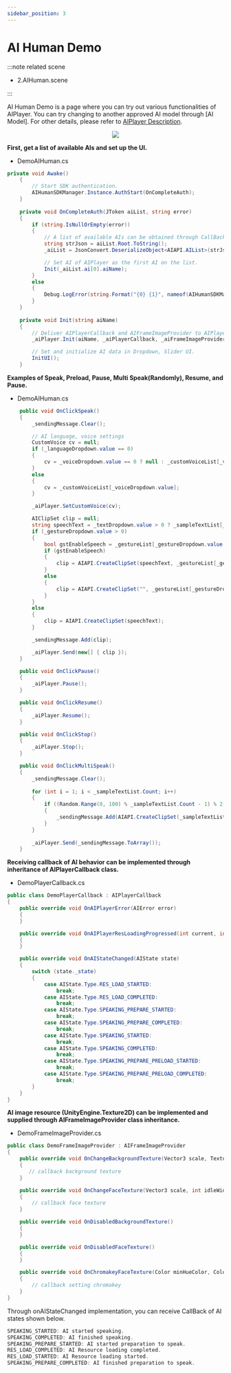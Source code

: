 ```yaml
---
sidebar_position: 3
---
```


# AI Human Demo
:::note related scene

- 2.AIHuman.scene

:::

AI Human Demo is a page where you can try out various functionalities of AIPlayer. You can try changing to another approved AI model through [AI Model]. For other details, please refer to [AIPlayer Description](/aihuman/unity-sdk/aiplayer/overview).

<p align="center">
<img src="/img/aihuman/unity/summary.png" style={{zoom: "50%"}} />
</p>

**First, get a list of available AIs and set up the UI.**

- DemoAIHuman.cs

```csharp
private void Awake()
    {             
        // Start SDK authentication.
        AIHumanSDKManager.Instance.AuthStart(OnCompleteAuth);
    }
  
    private void OnCompleteAuth(JToken aiList, string error)
    {
        if (string.IsNullOrEmpty(error))
        {      
            // A list of available AIs can be obtained through CallBack.   
            string strJson = aiList.Root.ToString();
            _aiList = JsonConvert.DeserializeObject<AIAPI.AIList>(strJson);

            // Set AI of AIPlayer as the first AI on the list.                 
            Init(_aiList.ai[0].aiName);
        }
        else
        {
            Debug.LogError(string.Format("{0} {1}", nameof(AIHumanSDKManager), error));
        }
    }
  
    private void Init(string aiName)
    {              
        // Deliver AIPlayerCallback and AIFrameImageProvider to AIPlayer.
        _aiPlayer.Init(aiName, _aiPlayerCallback, _aiFrameImageProvider);

        // Set and initialize AI data in Dropdown, Slider UI.
        InitUI();
    }
```

**Examples of Speak, Preload, Pause, Multi Speak(Randomly), Resume, and Pause.** 

- DemoAIHuman.cs

```csharp
    public void OnClickSpeak()
    {
        _sendingMessage.Clear();

        // AI language, voice settings
        CustomVoice cv = null;
        if (_languageDropdown.value == 0)
        {
            cv = _voiceDropdown.value == 0 ? null : _customVoiceList[_voiceDropdown.value - 1];
        }
        else
        {
            cv = _customVoiceList[_voiceDropdown.value];
        }

        _aiPlayer.SetCustomVoice(cv);

        AIClipSet clip = null;
        string speechText = _textDropdown.value > 0 ? _sampleTextList[_textDropdown.value] : null;
        if (_gestureDropdown.value > 0)
        {
            bool gstEnableSpeech = _gestureList[_gestureDropdown.value - 1].EnableSpeech;
            if (gstEnableSpeech)
            {
                clip = AIAPI.CreateClipSet(speechText, _gestureList[_gestureDropdown.value - 1].Name);
            }
            else
            {
                clip = AIAPI.CreateClipSet("", _gestureList[_gestureDropdown.value - 1].Name);
            }
        }
        else
        {
            clip = AIAPI.CreateClipSet(speechText);
        }

        _sendingMessage.Add(clip);

        _aiPlayer.Send(new[] { clip });
    }

    public void OnClickPause()
    {
        _aiPlayer.Pause();
    }

    public void OnClickResume()
    {
        _aiPlayer.Resume();
    }

    public void OnClickStop()
    {
        _aiPlayer.Stop();
    }

    public void OnClickMultiSpeak()
    {
        _sendingMessage.Clear();
      
        for (int i = 1; i < _sampleTextList.Count; i++)
        {
            if ((Random.Range(0, 100) % _sampleTextList.Count - 1) % 2 == 0)
            {
                _sendingMessage.Add(AIAPI.CreateClipSet(_sampleTextList[i]));
            }
        }
        
        _aiPlayer.Send(_sendingMessage.ToArray());
    }
```

**Receiving callback of AI behavior can be implemented through inheritance of AIPlayerCallback class.** 

- DemoPlayerCallback.cs

```csharp
public class DemoPlayerCallback : AIPlayerCallback
{
    public override void OnAIPlayerError(AIError error)
    {       
    }

    public override void OnAIPlayerResLoadingProgressed(int current, int total)
    {             
    }

    public override void OnAIStateChanged(AIState state)
    {      
        switch (state._state)
        {
            case AIState.Type.RES_LOAD_STARTED:             
                break;             
            case AIState.Type.RES_LOAD_COMPLETED:
                break;
            case AIState.Type.SPEAKING_PREPARE_STARTED:
                break;
            case AIState.Type.SPEAKING_PREPARE_COMPLETED:
                break;
            case AIState.Type.SPEAKING_STARTED:
                break;
            case AIState.Type.SPEAKING_COMPLETED:
                break;
            case AIState.Type.SPEAKING_PREPARE_PRELOAD_STARTED:
                break;
            case AIState.Type.SPEAKING_PREPARE_PRELOAD_COMPLETED:
                break;
        }
    }
}
```

**AI image resource (UnityEngine.Texture2D) can be implemented and supplied through AIFrameImageProvider class inheritance.** 

- DemoFrameImageProvider.cs

```csharp
public class DemoFrameImageProvider : AIFrameImageProvider
{ 
    public override void OnChangeBackgroundTexture(Vector3 scale, Texture2D bgTexture)
    {     
       // callback background texture
    }

    public override void OnChangeFaceTexture(Vector3 scale, int idleWidth, int idleHeight, FaceRect faceRect, Texture2D faceTexture)
    {
        // callback face texture
    }

    public override void OnDisabledBackgroundTexture()
    {        
    }

    public override void OnDisabledFaceTexture()
    {
    }

    public override void OnChromakeyFaceTexture(Color minHueColor, Color maxHueColor)
    {
        // callback setting chromakey
    }
}
```

Through onAIStateChanged implementation, you can receive CallBack of AI states shown below.

```csharp
SPEAKING_STARTED: AI started speaking.
SPEAKING_COMPLETED: AI finished speaking.
SPEAKING_PREPARE_STARTED: AI started preparation to speak.
RES_LOAD_COMPLETED: AI Resource loading completed.
RES_LOAD_STARTED: AI Resource loading started.
SPEAKING_PREPARE_COMPLETED: AI finished preparation to speak.
```
